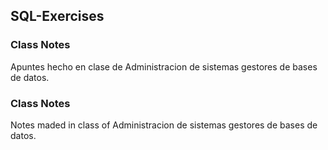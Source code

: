 ## SQL-Exercises
### Class Notes
Apuntes hecho en clase de Administracion de sistemas gestores de bases de datos.
### Class Notes
Notes maded in class of Administracion de sistemas gestores de bases de datos.
